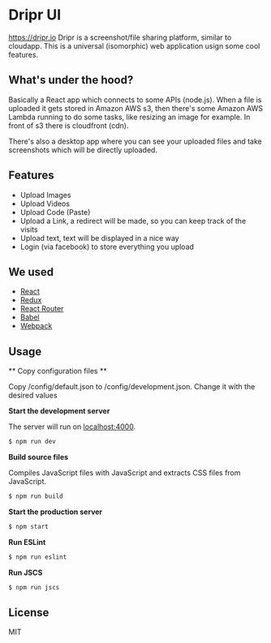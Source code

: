 # Dripr UI
https://dripr.io
Dripr is a screenshot/file sharing platform, similar to cloudapp.
This is a universal (isomorphic) web application usign some cool features.

## What's under the hood?
Basically a React app which connects to some APIs (node.js). When a file is uploaded it gets stored in Amazon AWS s3, then there's some Amazon AWS Lambda running to do some tasks, like resizing an image for example. In front of s3 there is cloudfront (cdn).

There's also a desktop app where you can see your uploaded files and take screenshots which will be directly uploaded.

## Features
- Upload Images
- Upload Videos
- Upload Code (Paste)
- Upload a Link, a redirect will be made, so you can keep track of the visits
- Upload text, text will be displayed in a nice way
- Login (via facebook) to store everything you upload

## We used

- [React]
- [Redux]
- [React Router]
- [Babel]
- [Webpack]

## Usage

** Copy configuration files **

Copy /config/default.json to /config/development.json. Change it with the desired values

**Start the development server**

The server will run on [localhost:4000](http://localhost:4000).

``` bash
$ npm run dev
```

**Build source files**

Compiles JavaScript files with JavaScript and extracts CSS files from JavaScript.

``` bash
$ npm run build
```

**Start the production server**

``` bash
$ npm start
```

**Run ESLint**

``` bash
$ npm run eslint
```

**Run JSCS**

``` bash
$ npm run jscs
```

## License

MIT

[React]: http://facebook.github.io/react/
[Redux]: https://github.com/gaearon/redux
[React Router]: http://rackt.github.io/react-router
[Babel]: https://babeljs.io/
[Webpack]: http://webpack.github.io/

